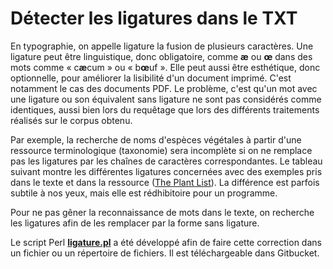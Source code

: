 # Détecter les ligatures dans le TXT

En typographie, on appelle ligature la fusion de plusieurs caractères. Une ligature peut être linguistique, donc obligatoire, comme **æ** ou **œ** dans des mots comme « c**æ**cum » ou « b**œ**uf ». Elle peut aussi être esthétique, donc optionnelle, pour améliorer la lisibilité d'un document imprimé. C'est notamment le cas des documents PDF. Le problème, c'est qu'un mot avec une ligature ou son équivalent sans ligature ne sont pas considérés comme identiques, aussi bien lors du requêtage que lors des différents traitements réalisés sur le corpus obtenu.

Par exemple, la recherche de noms d'espèces végétales à partir d'une ressource terminologique \(taxonomie\) sera incomplète si on ne remplace pas les ligatures par les chaînes de caractères correspondantes. Le tableau suivant montre les différentes ligatures concernées avec des exemples pris dans le texte et dans la ressource \([The Plant List](http://www.theplantlist.org/)\). La différence est parfois subtile à nos yeux, mais elle est rédhibitoire pour un programme.



Pour ne pas gêner la reconnaissance de mots dans le texte, on recherche les ligatures afin de les remplacer par la forme sans ligature.

Le script Perl [**ligature.pl**](https://git.istex.fr/scodex/harvest-corpus/blob/master/outils/ligature/ligature.pl) a été développé afin de faire cette correction dans un fichier ou un répertoire de fichiers. Il est téléchargeable dans Gitbucket.

